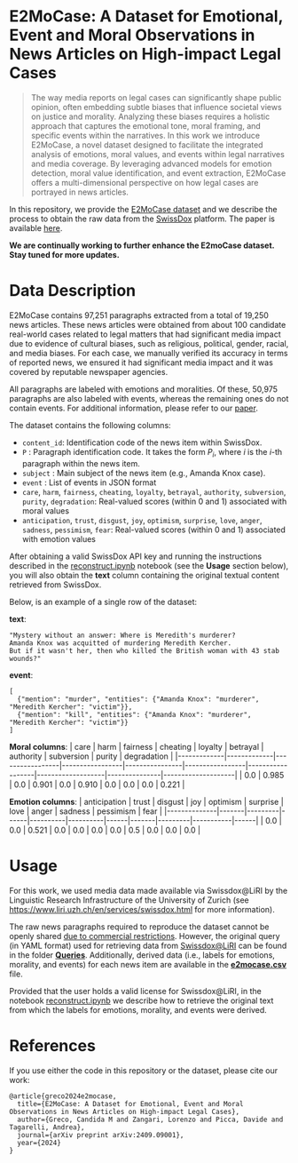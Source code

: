 # E2MoCase: A Dataset for Emotional, Event and Moral Observations in News Articles on High-impact Legal Cases

> The way media reports on legal cases can significantly shape public opinion, often embedding subtle biases that influence societal views on justice and morality. Analyzing these biases requires a holistic approach that captures the emotional tone, moral framing, and specific events within the narratives.
In this work we introduce E2MoCase, a novel dataset designed to facilitate the integrated analysis of emotions, moral values, and events within legal narratives and media coverage.  By leveraging advanced models for emotion detection, moral value identification, and event extraction, E2MoCase offers a multi-dimensional perspective on how legal cases are portrayed in news articles.


In this repository, we provide the [E2MoCase dataset](https://arxiv.org/abs/2409.09001) and we describe the process to obtain the raw data from the [SwissDox](https://www.liri.uzh.ch/en/services/swissdox.html) platform. The paper is available [here](https://arxiv.org/abs/2409.09001).

**We are continually working to further enhance the E2moCase dataset. Stay tuned for more updates.**


# Data Description

E2MoCase contains 97,251 paragraphs extracted from a total of 19,250 news articles. These news articles were obtained from about 100 candidate real-world cases related to legal matters that had significant media impact due to evidence of cultural biases, such as religious, political, gender, racial, and media biases. For each case, we manually verified its accuracy
in terms of reported news, we ensured it had significant media impact and it was covered by reputable
newspaper agencies.

All paragraphs are labeled with emotions and moralities. Of these, 50,975 paragraphs are also labeled with events, whereas the remaining ones do not contain events. For additional information, please refer to our [paper](https://arxiv.org/abs/2409.09001).


The dataset contains the following columns:


- `content_id`: Identification code of the news item within SwissDox.
- `P` : Paragraph identification code. It takes the form $P_i$, where $i$ is the $i$-th paragraph within the news item.
- `subject` :  Main subject of the news item (e.g., Amanda Knox case).
- `event` : List of events in JSON format
- `care`, `harm`, `fairness`, `cheating`, `loyalty`, `betrayal`, `authority`, `subversion`, `purity`, `degradation`: Real-valued scores (within 0 and 1) associated with moral values  
- `anticipation`, `trust`, `disgust`, `joy`, `optimism`, `surprise`, `love`, `anger`, `sadness`, `pessimism`, `fear`: Real-valued scores (within 0 and 1) associated with emotion values

After obtaining a valid SwissDox API key and running the instructions described in the [reconstruct.ipynb](reconstruct.ipynb) notebook (see the **Usage** section below), you will also obtain the **text** column containing the original textual content retrieved from SwissDox.

Below, is an example of a single row of the dataset:

**text**:  
```
"Mystery without an answer: Where is Meredith's murderer? 
Amanda Knox was acquitted of murdering Meredith Kercher. 
But if it wasn't her, then who killed the British woman with 43 stab wounds?"
```

**event**:

```
[
  {"mention": "murder", "entities": {"Amanda Knox": "murderer", "Meredith Kercher": "victim"}},
  {"mention": "kill", "entities": {"Amanda Knox": "murderer", "Meredith Kercher": "victim"}}
]
```

**Moral columns**:
| care | harm | fairness | cheating | loyalty | betrayal | authority | subversion | purity | degradation |
|-------------|-------------|-----------------|-----------------|----------------|-----------------|------------------|-------------------|---------------|--------------------|
| 0.0         | 0.985  | 0.0             | 0.901      | 0.0            | 0.910        | 0.0              | 0.0               | 0.0           | 0.221        |

**Emotion columns**:
| anticipation | trust | disgust | joy  | optimism | surprise | love | anger | sadness | pessimism | fear |
|--------------|-------|---------|------|----------|----------|------|-------|---------|-----------|------|
| 0.0          | 0.0   | 0.521   | 0.0  | 0.0      | 0.0      | 0.0  | 0.5   | 0.0     | 0.0       | 0.0  |


# Usage

For this work, we used media data made available via Swissdox@LiRI by the Linguistic Research Infrastructure of the University of Zurich (see https://www.liri.uzh.ch/en/services/swissdox.html for more information).

The raw news paragraphs required to reproduce the dataset cannot be openly shared [due to commercial restrictions](https://www.liri.uzh.ch/en/services/swissdox.html).  However, the original query (in YAML format) used for retrieving data from [Swissdox@LiRI](https://www.liri.uzh.ch/en/services/swissdox.html) can be found in the folder [**Queries**](./Queries/). Additionally, derived data (i.e., labels for emotions, morality, and events) for each news item are available in the [**e2mocase.csv**](./e2mocase.csv) file. 

Provided that the user holds a valid license for Swissdox@LiRI, in the notebook [reconstruct.ipynb](./reconstruct.ipynb) we describe how to retrieve the original text from which the labels for emotions, morality, and events were derived. 


# References

If you use either the code in this repository or the dataset, please cite our work:
```
@article{greco2024e2mocase,
  title={E2MoCase: A Dataset for Emotional, Event and Moral Observations in News Articles on High-impact Legal Cases},
  author={Greco, Candida M and Zangari, Lorenzo and Picca, Davide and Tagarelli, Andrea},
  journal={arXiv preprint arXiv:2409.09001},
  year={2024}
}
```


